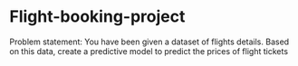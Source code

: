 # Flight-booking-project

Problem statement:
You have been given a dataset of flights details. Based on this data, create a predictive model to predict the prices of flight tickets
